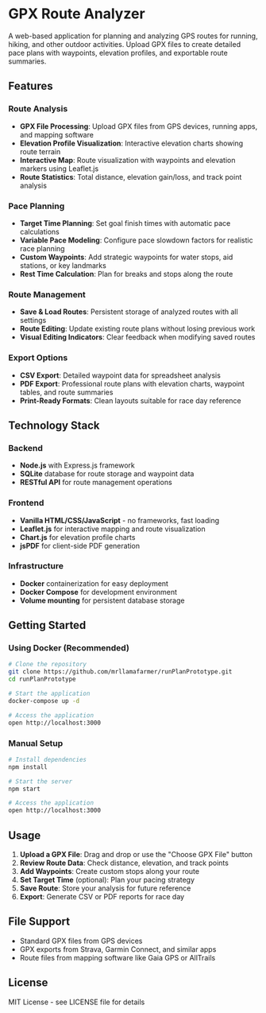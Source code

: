 # GPX Route Analyzer

A web-based application for planning and analyzing GPS routes for running, hiking, and other outdoor activities. Upload GPX files to create detailed pace plans with waypoints, elevation profiles, and exportable route summaries.

## Features

### Route Analysis
- **GPX File Processing**: Upload GPX files from GPS devices, running apps, and mapping software
- **Elevation Profile Visualization**: Interactive elevation charts showing route terrain
- **Interactive Map**: Route visualization with waypoints and elevation markers using Leaflet.js
- **Route Statistics**: Total distance, elevation gain/loss, and track point analysis

### Pace Planning
- **Target Time Planning**: Set goal finish times with automatic pace calculations
- **Variable Pace Modeling**: Configure pace slowdown factors for realistic race planning
- **Custom Waypoints**: Add strategic waypoints for water stops, aid stations, or key landmarks
- **Rest Time Calculation**: Plan for breaks and stops along the route

### Route Management
- **Save & Load Routes**: Persistent storage of analyzed routes with all settings
- **Route Editing**: Update existing route plans without losing previous work
- **Visual Editing Indicators**: Clear feedback when modifying saved routes

### Export Options
- **CSV Export**: Detailed waypoint data for spreadsheet analysis
- **PDF Export**: Professional route plans with elevation charts, waypoint tables, and route summaries
- **Print-Ready Formats**: Clean layouts suitable for race day reference

## Technology Stack

### Backend
- **Node.js** with Express.js framework
- **SQLite** database for route storage and waypoint data
- **RESTful API** for route management operations

### Frontend
- **Vanilla HTML/CSS/JavaScript** - no frameworks, fast loading
- **Leaflet.js** for interactive mapping and route visualization
- **Chart.js** for elevation profile charts
- **jsPDF** for client-side PDF generation

### Infrastructure
- **Docker** containerization for easy deployment
- **Docker Compose** for development environment
- **Volume mounting** for persistent database storage

## Getting Started

### Using Docker (Recommended)
```bash
# Clone the repository
git clone https://github.com/mrllamafarmer/runPlanPrototype.git
cd runPlanPrototype

# Start the application
docker-compose up -d

# Access the application
open http://localhost:3000
```

### Manual Setup
```bash
# Install dependencies
npm install

# Start the server
npm start

# Access the application
open http://localhost:3000
```

## Usage

1. **Upload a GPX File**: Drag and drop or use the "Choose GPX File" button
2. **Review Route Data**: Check distance, elevation, and track points
3. **Add Waypoints**: Create custom stops along your route
4. **Set Target Time** (optional): Plan your pacing strategy
5. **Save Route**: Store your analysis for future reference
6. **Export**: Generate CSV or PDF reports for race day

## File Support

- Standard GPX files from GPS devices
- GPX exports from Strava, Garmin Connect, and similar apps
- Route files from mapping software like Gaia GPS or AllTrails

## License

MIT License - see LICENSE file for details